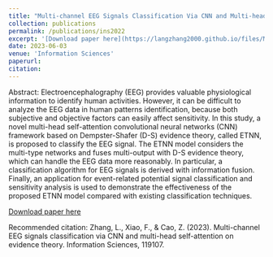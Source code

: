 ```yaml
---
title: "Multi-channel EEG Signals Classification Via CNN and Multi-head Self-attention on Evidence Theory"
collection: publications
permalink: /publications/ins2022
excerpt: '[Download paper here](https://langzhang2000.github.io/files/Multi-channel_EEG_Signals_Classification_Via_CNN_and_Multi-head_Self-attention_on_Evidence_Theory.pdf)'
date: 2023-06-03
venue: 'Information Sciences'
paperurl: 
citation:
---
```

Abstract: Electroencephalography (EEG) provides valuable physiological information to identify human activities. However, it can be difficult to analyze the EEG data in human patterns identification, because both subjective and objective factors can easily affect sensitivity. In this study, a novel multi-head self-attention convolutional neural networks (CNN) framework based on Dempster-Shafer (D-S) evidence theory, called ETNN, is proposed to classify the EEG signal. The ETNN model considers the multi-type networks and fuses multi-output with D-S evidence theory, which can handle the EEG data more reasonably. In particular, a classification algorithm for EEG signals is derived with information fusion. Finally, an application for event-related potential signal classification and sensitivity analysis is used to demonstrate the effectiveness of the proposed ETNN model compared with existing classification techniques.

[Download paper here](https://langzhang2000.github.io/files/Multi-channel_EEG_Signals_Classification_Via_CNN_and_Multi-head_Self-attention_on_Evidence_Theory.pdf)

Recommended citation: Zhang, L., Xiao, F., & Cao, Z. (2023). Multi-channel EEG signals classification via CNN and multi-head self-attention on evidence theory. Information Sciences, 119107.
